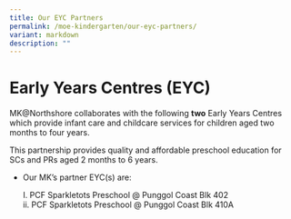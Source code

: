 ```yaml
---
title: Our EYC Partners
permalink: /moe-kindergarten/our-eyc-partners/
variant: markdown
description: ""
---
```

# **Early Years Centres (EYC)**

MK@Northshore collaborates with the following **two** Early Years Centres which provide infant care and childcare services for children aged two months to four years.

This partnership provides quality and affordable preschool education for SCs and PRs aged 2 months to 6 years.

* Our MK’s partner EYC(s) are:

	I.  PCF Sparkletots Preschool @ Punggol Coast Blk 402  
	ii.	PCF Sparkletots Preschool @ Punggol Coast Blk 410A